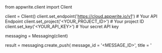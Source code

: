 from appwrite.client import Client

client = Client()
client.set_endpoint('https://cloud.appwrite.io/v1') # Your API Endpoint
client.set_project('<YOUR_PROJECT_ID>') # Your project ID
client.set_key('<YOUR_API_KEY>') # Your secret API key

messaging = Messaging(client)

result = messaging.create_push(
    message_id = '<MESSAGE_ID>',
    title = '<TITLE>',
    body = '<BODY>',
    topics = [], # optional
    users = [], # optional
    targets = [], # optional
    data = {}, # optional
    action = '<ACTION>', # optional
    image = '[ID1:ID2]', # optional
    icon = '<ICON>', # optional
    sound = '<SOUND>', # optional
    color = '<COLOR>', # optional
    tag = '<TAG>', # optional
    badge = '<BADGE>', # optional
    draft = False, # optional
    scheduled_at = '' # optional
)
